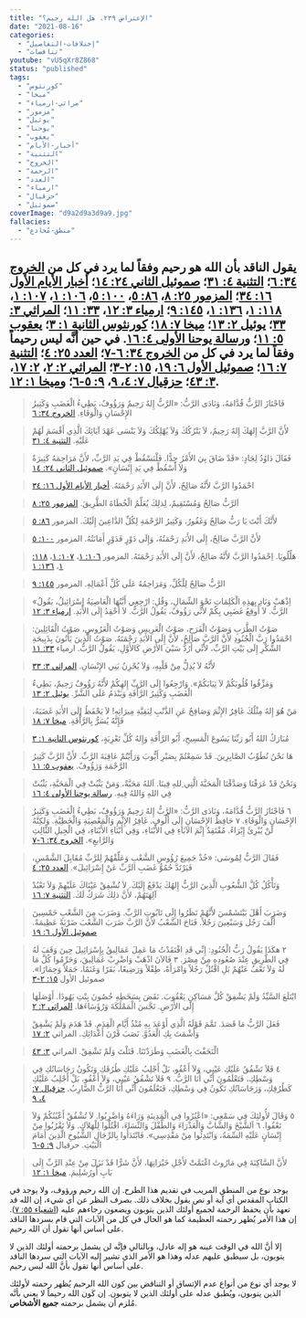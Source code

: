 ```yaml
---
title: "الإعتراض ٢٣٩، هل الله رحيم؟"
date: "2021-08-16"
categories:
  - "إختلافات-التفاصيل"
  - "تناقضات"
youtube: "vU5qXr8Z868"
status: "published"
tags:
  - "كورنثوس"
  - "ميخا"
  - "مراثي-ارمياء"
  - "مزمور"
  - "يوئيل"
  - "يوحنا"
  - "يعقوب"
  - "أخبار-الأيام"
  - "التثنية"
  - "الخروج"
  - "الرحمة"
  - "العدد"
  - "ارمياء"
  - "حزقيال"
  - "صموئيل"
coverImage: "d9a2d9a3d9a9.jpg"
fallacies:
  - "منطق-مُخادع"
---
```


## **يقول الناقد بأن الله هو رحيم وفقاً لما يرد في كل من [الخروج ٣٤: ٦](https://www.bible.com//bible/101/EXO.34.6)؛ [التثنية ٤: ٣١](https://www.bible.com//bible/101/DEU.4.31)؛ [صموئيل الثاني ٢٤: ١٤](https://www.bible.com//bible/101/2SA.24.14)؛ [أخبار الأيام الأول ١٦: ٣٤](https://www.bible.com//bible/101/1CH.16.34)؛ [المزمور ٢٥: ٨](https://www.bible.com//bible/101/PSA.25.8)، [٨٦: ٥](https://www.bible.com//bible/101/PSA.86.5)، [١٠٠: ٥](https://www.bible.com//bible/101/PSA.100.5)، [١٠٦: ١](https://www.bible.com//bible/101/PSA.106.1)، [١٠٧: ١](https://www.bible.com//bible/101/PSA.107.1)، [١١٨: ١](https://www.bible.com//bible/101/PSA.118.1)، [١٣٦: ١](https://www.bible.com//bible/101/PSA.136.1)، [١٤٥: ٩](https://www.bible.com//bible/101/PSA.1459)؛ [ارمياء ٣: ١٢](https://www.bible.com//bible/101/PSA.3.12)، [٣٣: ١١](https://www.bible.com//bible/101/PSA.33.11)؛ [المراثي ٣: ٣٣](https://www.bible.com//bible/101/LAM.3.33)؛ [يوئيل ٢: ١٣](https://www.bible.com//bible/101/JOL.2.13)؛ [ميخا ٧: ١٨](https://www.bible.com//bible/101/MIC.7.18)؛ [كورنثوس الثانية ١: ٣](https://www.bible.com//bible/101/2CO.1.3)؛ [يعقوب ٥: ١١](https://www.bible.com//bible/101/JAS.5.11)؛ و[رسالة يوحنا الأولى ٤: ١٦](https://www.bible.com//bible/101/1JN.4.16). في حين أنَّه ليس رحيماً وفقاً لما يرد في كل من [الخروج ٣٤: ٦-٧](https://www.bible.com//bible/101/EXO.34.6-7)؛ [العدد ٢٥: ٤](https://www.bible.com//bible/101/NUM.25.4)؛ [التثنية ٧: ١٦](https://www.bible.com//bible/101/DEU.7.16)؛ [صموئيل الأول ٦: ١٩](https://www.bible.com//bible/101/1SA.6.19)، [١٥: ٢-٣](https://www.bible.com//bible/101/1SA.15.2-3)؛ [المراثي ٢: ٢](https://www.bible.com//bible/101/LAM.2.2)، [٢: ١٧](https://www.bible.com//bible/101/LAM.2.17)، [٣: ٤٣](https://www.bible.com//bible/101/LAM.3.43)؛ [حزقيال ٧: ٤، ٩](https://www.bible.com//bible/101/EZK.7.4,9)، [٩: ٥-٦](https://www.bible.com//bible/101/EZK.9.5-6)؛ و[ميخا ١: ١٢](https://www.bible.com//bible/101/MIC.1.12).**

> فَاجْتَازَ الرَّبُّ قُدَّامَهُ، وَنَادَى الرَّبُّ: «الرَّبُّ إِلهٌ رَحِيمٌ وَرَؤُوفٌ، بَطِيءُ الْغَضَبِ وَكَثِيرُ الإِحْسَانِ وَالْوَفَاءِ. [الخروج ٣٤: ٦](https://www.bible.com//bible/101/EXO.34.6)

> لأَنَّ الرَّبَّ إِلهَكَ إِلهٌ رَحِيمٌ، لاَ يَتْرُكُكَ وَلاَ يُهْلِكُكَ وَلاَ يَنْسَى عَهْدَ آبَائِكَ الَّذِي أَقْسَمَ لَهُمْ عَلَيْهِ. [التثنية ٤: ٣١](https://www.bible.com//bible/101/DEU.4.31)

> فَقَالَ دَاوُدُ لِجَادٍ: «قَدْ ضَاقَ بِيَ الأَمْرُ جِدًّا. فَلْنَسْقُطْ فِي يَدِ الرَّبِّ، لأَنَّ مَرَاحِمَهُ كَثِيرَةٌ وَلاَ أَسْقُطْ فِي يَدِ إِنْسَانٍ». [صموئيل الثاني ٢٤: ١٤](https://www.bible.com//bible/101/2SA.24.14)

> احْمَدُوا الرَّبَّ لأَنَّهُ صَالِحٌ، لأَنَّ إِلَى الأَبَدِ رَحْمَتَهُ. [أخبار الأيام الأول ١٦: ٣٤](https://www.bible.com//bible/101/1CH.16.34)

> اَلرَّبُّ صَالِحٌ وَمُسْتَقِيمٌ، لِذلِكَ يُعَلِّمُ الْخُطَاةَ الطَّرِيقَ. [المزمور ٢٥: ٨](https://www.bible.com//bible/101/PSA.25.8)

> لأَنَّكَ أَنْتَ يَا رَبُّ صَالِحٌ وَغَفُورٌ، وَكَثِيرُ الرَّحْمَةِ لِكُلِّ الدَّاعِينَ إِلَيْكَ. المزمور [٨٦: ٥](https://www.bible.com//bible/101/PSA.86.5)

> لأَنَّ الرَّبَّ صَالِحٌ، إِلَى الأَبَدِ رَحْمَتُهُ، وَإِلَى دَوْرٍ فَدَوْرٍ أَمَانَتُهُ. المزمور [١٠٠: ٥](https://www.bible.com//bible/101/PSA.100.5)

> هَلِّلُويَا. اِحْمَدُوا الرَّبَّ لأَنَّهُ صَالِحٌ، لأَنَّ إِلَى الأَبَدِ رَحْمَتَهُ. المزمور [١٠٦: ١](https://www.bible.com//bible/101/PSA.106.1)، [١٠٧: ١](https://www.bible.com//bible/101/PSA.107.1)، [١١٨: ١](https://www.bible.com//bible/101/PSA.118.1)، [١٣٦: ١](https://www.bible.com//bible/101/PSA.136.1)

> الرَّبُّ صَالِحٌ لِلْكُلِّ، وَمَرَاحِمُهُ عَلَى كُلِّ أَعْمَالِهِ. المزمور [١٤٥: ٩](https://www.bible.com//bible/101/PSA.1459)

> «اِذْهَبْ وَنَادِ بِهذِهِ الْكَلِمَاتِ نَحْوَ الشِّمَالِ، وَقُلِ: ارْجِعِي أَيَّتُهَا الْعَاصِيَةُ إِسْرَائِيلُ، يَقُولُ الرَّبُّ. لاَ أُوقِعُ غَضَبِي بِكُمْ لأَنِّي رَؤُوفٌ، يَقُولُ الرَّبُّ. لاَ أَحْقِدُ إِلَى الأَبَدِ. [ارمياء ٣: ١٢](https://www.bible.com//bible/101/PSA.3.12)

> صَوْتُ الطَّرَبِ وَصَوْتُ الْفَرَحِ، صَوْتُ الْعَرِيسِ وَصَوْتُ الْعَرُوسِ، صَوْتُ الْقَائِلِينَ: احْمَدُوا رَبَّ الْجُنُودِ لأَنَّ الرَّبَّ صَالِحٌ، لأَنَّ إِلَى الأَبَدِ رَحْمَتَهُ. صَوْتُ الَّذِينَ يَأْتُونَ بِذَبِيحَةِ الشُّكْرِ إِلَى بَيْتِ الرَّبِّ، لأَنِّي أَرُدُّ سَبْيَ الأَرْضِ كَالأَوَّلِ، يَقُولُ الرَّبُّ. ارمياء [٣٣: ١١](https://www.bible.com//bible/101/PSA.33.11)

> لأَنَّهُ لاَ يُذِلُّ مِنْ قَلْبِهِ، وَلاَ يُحْزِنُ بَنِي الإِنْسَانِ. [المراثي ٣: ٣٣](https://www.bible.com//bible/101/LAM.3.33)

> وَمَزِّقُوا قُلُوبَكُمْ لاَ ثِيَابَكُمْ». وَارْجِعُوا إِلَى الرَّبِّ إِلهِكُمْ لأَنَّهُ رَؤُوفٌ رَحِيمٌ، بَطِيءُ الْغَضَبِ وَكَثِيرُ الرَّأْفَةِ وَيَنْدَمُ عَلَى الشَّرِّ. [يوئيل ٢: ١٣](https://www.bible.com//bible/101/JOL.2.13)

> مَنْ هُوَ إِلهٌ مِثْلُكَ غَافِرٌ الإِثْمَ وَصَافِحٌ عَنِ الذَّنْبِ لِبَقِيَّةِ مِيرَاثِهِ! لاَ يَحْفَظُ إِلَى الأَبَدِ غَضَبَهُ، فَإِنَّهُ يُسَرُّ بِالرَّأْفَةِ. [ميخا ٧: ١٨](https://www.bible.com//bible/101/MIC.7.18)

> مُبَارَكٌ اللهُ أَبُو رَبِّنَا يَسُوعَ الْمَسِيحِ، أَبُو الرَّأْفَةِ وَإِلهُ كُلِّ تَعْزِيَةٍ، [كورنثوس الثانية ١: ٣](https://www.bible.com//bible/101/2CO.1.3)

> هَا نَحْنُ نُطَوِّبُ الصَّابِرِينَ. قَدْ سَمِعْتُمْ بِصَبْرِ أَيُّوبَ وَرَأَيْتُمْ عَاقِبَةَ الرَّبِّ. لأَنَّ الرَّبَّ كَثِيرُ الرَّحْمَةِ وَرَؤُوفٌ. [يعقوب ٥: ١١](https://www.bible.com//bible/101/JAS.5.11)

> وَنَحْنُ قَدْ عَرَفْنَا وَصَدَّقْنَا الْمَحَبَّةَ الَّتِي ِللهِ فِينَا. اَللهُ مَحَبَّةٌ، وَمَنْ يَثْبُتْ فِي الْمَحَبَّةِ، يَثْبُتْ فِي اللهِ وَاللهُ فِيهِ. [رسالة يوحنا الأولى ٤: ١٦](https://www.bible.com//bible/101/1JN.4.16)

> ٦ فَاجْتَازَ الرَّبُّ قُدَّامَهُ، وَنَادَى الرَّبُّ: «الرَّبُّ إِلهٌ رَحِيمٌ وَرَؤُوفٌ، بَطِيءُ الْغَضَبِ وَكَثِيرُ الإِحْسَانِ وَالْوَفَاءِ. ٧ حَافِظُ الإِحْسَانِ إِلَى أُلُوفٍ. غَافِرُ الإِثْمِ وَالْمَعْصِيَةِ وَالْخَطِيَّةِ. وَلكِنَّهُ لَنْ يُبْرِئَ إِبْرَاءً. مُفْتَقِدٌ إِثْمَ الآبَاءِ فِي الأَبْنَاءِ، وَفِي أَبْنَاءِ الأَبْنَاءِ، فِي الْجِيلِ الثَّالِثِ وَالرَّابعِ». [الخروج ٣٤: ٦-٧](https://www.bible.com//bible/101/EXO.34.6-7)

> فَقَالَ الرَّبُّ لِمُوسَى: «خُذْ جَمِيعَ رُؤُوسِ الشَّعْبِ وَعَلِّقْهُمْ لِلرَّبِّ مُقَابِلَ الشَّمْسِ، فَيَرْتَدَّ حُمُوُّ غَضَبِ الرَّبِّ عَنْ إِسْرَائِيلَ». [العدد ٢٥: ٤](https://www.bible.com//bible/101/NUM.25.4)

> وَتَأْكُلُ كُلَّ الشُّعُوبِ الَّذِينَ الرَّبُّ إِلهُكَ يَدْفَعُ إِلَيْكَ. لاَ تُشْفِقْ عَيْنَاكَ عَلَيْهِمْ وَلاَ تَعْبُدْ آلِهَتَهُمْ، لأَنَّ ذلِكَ شَرَكٌ لَكَ. [التثنية ٧: ١٦](https://www.bible.com//bible/101/DEU.7.16)

> وَضَرَبَ أَهْلَ بَيْتَشَمْسَ لأَنَّهُمْ نَظَرُوا إِلَى تَابُوتِ الرَّبِّ. وَضَرَبَ مِنَ الشَّعْبِ خَمْسِينَ أَلْفَ رَجُل وَسَبْعِينَ رَجُلاً. فَنَاحَ الشَّعْبُ لأَنَّ الرَّبَّ ضَرَبَ الشَّعْبَ ضَرْبَةً عَظِيمَةً. [صموئيل الأول ٦: ١٩](https://www.bible.com//bible/101/1SA.6.19)

> ٢ هكَذَا يَقُولُ رَبُّ الْجُنُودِ: إِنِّي قَدِ افْتَقَدْتُ مَا عَمِلَ عَمَالِيقُ بِإِسْرَائِيلَ حِينَ وَقَفَ لَهُ فِي الطَّرِيقِ عِنْدَ صُعُودِهِ مِنْ مِصْرَ. ٣ فَالآنَ اذْهَبْ وَاضْرِبْ عَمَالِيقَ، وَحَرِّمُوا كُلَّ مَا لَهُ وَلاَ تَعْفُ عَنْهُمْ بَلِ اقْتُلْ رَجُلاً وَامْرَأَةً، طِفْلاً وَرَضِيعًا، بَقَرًا وَغَنَمًا، جَمَلاً وَحِمَارًا». صموئيل الأول [١٥: ٢-٣](https://www.bible.com//bible/101/1SA.15.2-3)

> ابْتَلَعَ السَّيِّدُ وَلَمْ يَشْفِقْ كُلَّ مَسَاكِنِ يَعْقُوبَ. نَقَضَ بِسَخَطِهِ حُصُونَ بِنْتِ يَهُوذَا. أَوْصَلَهَا إِلَى الأَرْضِ. نَجَّسَ الْمَمْلَكَةَ وَرُؤَسَاءَهَا. [المراثي ٢: ٢](https://www.bible.com//bible/101/LAM.2.2)

> فَعَلَ الرَّبُّ مَا قَصَدَ. تَمَّمَ قَوْلَهُ الَّذِي أَوْعَدَ بِهِ مُنْذُ أَيَّامِ الْقِدَمِ. قَدْ هَدَمَ وَلَمْ يَشْفِقْ وَأَشْمَتَ بِكِ الْعَدُوَّ. نَصَبَ قَرْنَ أَعْدَائِكِ. المراثي [٢: ١٧](https://www.bible.com//bible/101/LAM.2.17)

> الْتَحَفْتَ بِالْغَضَبِ وَطَرَدْتَنَا. قَتَلْتَ وَلَمْ تَشْفِقْ. المراثي [٣: ٤٣](https://www.bible.com//bible/101/LAM.3.43)

> ٤ فَلاَ تَشْفُقُ عَلَيْكِ عَيْنِي، وَلاَ أَعْفُو، بَلْ أَجْلِبُ عَلَيْكِ طُرُقَكِ وَتَكُونُ رَجَاسَاتُكِ فِي وَسْطِكِ، فَتَعْلَمُونَ أَنِّي أَنَا الرَّبُّ. ٩ فَلاَ تَشْفُقُ عَيْنِي، وَلاَ أَعْفُو، بَلْ أَجْلِبُ عَلَيْكِ كَطُرُقِكِ، وَرَجَاسَاتُكِ تَكُونُ فِي وَسْطِكِ، فَتَعْلَمُونَ أَنِّي أَنَا الرَّبُّ الضَّارِبُ. [حزقيال ٧: ٤، ٩](https://www.bible.com//bible/101/EZK.7.4,9)

> ٥ وَقَالَ لأُولئِكَ فِي سَمْعِي: «اعْبُرُوا فِي الْمَدِينَةِ وَرَاءَهُ وَاضْرِبُوا. لاَ تُشْفُقْ أَعْيُنُكُمْ وَلاَ تَعْفُوا. ٦ اَلشَّيْخَ وَالشَّابَّ وَالْعَذْرَاءَ وَالطِّفْلَ وَالنِّسَاءَ، اقْتُلُوا لِلْهَلاَكِ. وَلاَ تَقْرُبُوا مِنْ إِنْسَانٍ عَلَيْهِ السِّمَةُ، وَابْتَدِئُوا مِنْ مَقْدِسِي». فَابْتَدَأُوا بِالرِّجَالِ الشُّيُوخِ الَّذِينَ أَمَامَ الْبَيْتِ. حرقيال [٩: ٥-٦](https://www.bible.com//bible/101/EZK.9.5-6)

> لأَنَّ السَّاكِنَةَ فِي مَارُوثَ اغْتَمَّتْ لأَجْلِ خَيْرَاتِهَا، لأَنَّ شَرًّا قَدْ نَزَلَ مِنْ عِنْدِ الرَّبِّ إِلَى بَابِ أُورُشَلِيمَ. [ميخا ١: ١٢](https://www.bible.com//bible/101/MIC.1.12)

يوجد نوع من المنطق المريب في تقديم هذا الطرح. إن الله رحيم ورؤوف، ولا يوجد في الكتاب المقدس أي آية أو نص يقول بخلاف ذلك. بصرف النظر عن أي شيء، إن الله قد تعهد بأن يحفظ الرحمة لجميع أولئك الذين يتوبون ويضعون رجاءهم عليه ([اشعياء ٥٥: ٧](https://www.bible.com//bible/101/ISA.55.7)). إن هذا الأمر يُظهر رحمته العظيمة كما هو الحال في كل من الآيات التي قام بسردها الناقد على أساس أنها تقول أن الله رحيم.

إلا أنَّ الله في الوقت عينه هو إله عادل، وبالتالي فإنَّه لن يشمل برحمته أولئك الذين لا يتوبون، بل سيطبق عليهم عدله وهذا هو الأمر الذي تشير إليه الآيات التي سردها الناقد على أساس أنها تقول بأنَّ الله ليس رحيم.

لا يوجد أي نوع من أنواع عدم الإتساق أو التناقض بين كون الله الرحيم يُظهر رحمته لأولئك الذين يتوبون، ويُطبق عدله على أولئك الذين لا يتوبون. إن كَون الله رحيماً لا يعني بأنَّه مُلزم أن يشمل برحمته **جميع الأشخاص**.
